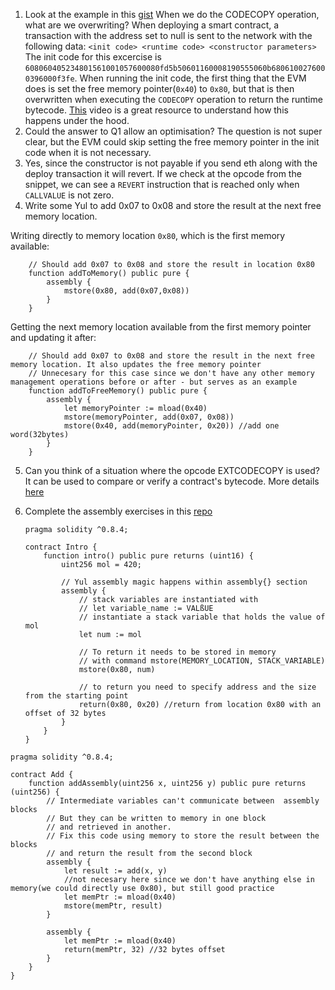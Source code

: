 1. Look at the example in this [gist](https://gist.github.com/extropyCoder/4243c0f90e6a6e97006a31f5b9265b94) When we do the CODECOPY operation, what are we overwriting?
   When deploying a smart contract, a transaction with the address set to null is sent to the network with the following data:
   `<init code> <runtime code> <constructor parameters>`
   The init code for this excercise is `608060405234801561001057600080fd5b50601160008190555060b6806100276000396000f3fe`.
   When running the init code, the first thing that the EVM does is set the free memory pointer(`0x40`) to `0x80`, but that is then overwritten when executing the `CODECOPY` operation to return the runtime bytecode.
   [This](https://youtu.be/RxL_1AfV7N4?t=1063) video is a great resource to understand how this happens under the hood.
2. Could the answer to Q1 allow an optimisation?
   The question is not super clear, but the EVM could skip setting the free memory pointer in the init code when it is not necessary.
3. Yes, since the constructor is not payable if you send eth along with the deploy transaction it will revert. If we check at the opcode from the snippet, we can see a `REVERT` instruction that is reached only when `CALLVALUE` is not zero.
4. Write some Yul to add 0x07 to 0x08 and store the result at the next free memory location.

Writing directly to memory location `0x80`, which is the first memory available:

```solidity
    // Should add 0x07 to 0x08 and store the result in location 0x80
    function addToMemory() public pure {
        assembly {
            mstore(0x80, add(0x07,0x08))
        }
    }
```

Getting the next memory location available from the first memory pointer and updating it after:

```solidity
    // Should add 0x07 to 0x08 and store the result in the next free memory location. It also updates the free memory pointer
    // Unnecesary for this case since we don't have any other memory management operations before or after - but serves as an example
    function addToFreeMemory() public pure {
        assembly {
            let memoryPointer := mload(0x40)
            mstore(memoryPointer, add(0x07, 0x08))
            mstore(0x40, add(memoryPointer, 0x20)) //add one word(32bytes)
        }
    }
```

5. Can you think of a situation where the opcode EXTCODECOPY is used?
   It can be used to compare or verify a contract's bytecode. More details [here](https://ethereum.stackexchange.com/questions/59779/what-is-the-purpose-of-extcodecopy#:~:text=It%20is%20used%20to%20check,file%20to%20confirm%20its%20legitimacy.)

6. Complete the assembly exercises in this [repo](https://github.com/ExtropyIO/ExpertSolidityBootcamp/tree/main/exercises/assembly)

    ```solidity
    pragma solidity ^0.8.4;

    contract Intro {
        function intro() public pure returns (uint16) {
            uint256 mol = 420;

            // Yul assembly magic happens within assembly{} section
            assembly {
                // stack variables are instantiated with
                // let variable_name := VALßUE
                // instantiate a stack variable that holds the value of mol
                let num := mol

                // To return it needs to be stored in memory
                // with command mstore(MEMORY_LOCATION, STACK_VARIABLE)
                mstore(0x80, num)

                // to return you need to specify address and the size from the starting point
                return(0x80, 0x20) //return from location 0x80 with an offset of 32 bytes
            }
        }
    }
    ```

```solidity
pragma solidity ^0.8.4;

contract Add {
    function addAssembly(uint256 x, uint256 y) public pure returns (uint256) {
        // Intermediate variables can't communicate between  assembly blocks
        // But they can be written to memory in one block
        // and retrieved in another.
        // Fix this code using memory to store the result between the blocks
        // and return the result from the second block
        assembly {
            let result := add(x, y)
            //not necesary here since we don't have anything else in memory(we could directly use 0x80), but still good practice
            let memPtr := mload(0x40)
            mstore(memPtr, result)
        }

        assembly {
            let memPtr := mload(0x40)
            return(memPtr, 32) //32 bytes offset
        }
    }
}
```
